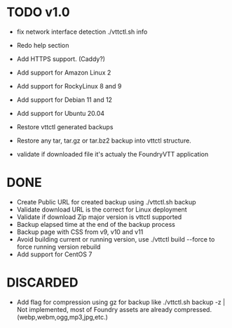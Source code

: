 # TODO v1.0
- fix network interface detection ./vttctl.sh info
- Redo help section
- Add HTTPS support. (Caddy?)
- Add support for Amazon Linux 2

- Add support for RockyLinux 8 and 9
- Add support for Debian 11 and 12
- Add support for Ubuntu 20.04
- Restore vttctl generated backups
- Restore any tar, tar.gz or tar.bz2 backup into vttctl structure.
- validate if downloaded file it's actualy the FoundryVTT application

# DONE
- Create Public URL for created backup using ./vttctl.sh backup
- Validate download URL is the correct for Linux deployment
- Validate if download Zip major version is vttctl supported
- Backup elapsed time at the end of the backup process
- Backup page with CSS from v9, v10 and v11
- Avoid building current or running version, use ./vttctl build --force to force running version rebuild
- Add support for CentOS 7

# DISCARDED
- Add flag for compression using gz for backup like ./vttctl.sh backup -z | Not implemented, most of Foundry assets are already compressed. (webp,webm,ogg,mp3,jpg,etc.)
